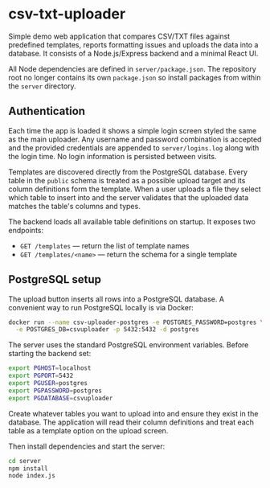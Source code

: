# csv-txt-uploader

Simple demo web application that compares CSV/TXT files against predefined
templates, reports formatting issues and uploads the data into a database. It
consists of a Node.js/Express backend and a minimal React UI.

All Node dependencies are defined in `server/package.json`. The repository root
no longer contains its own `package.json` so install packages from within the
`server` directory.

## Authentication

Each time the app is loaded it shows a simple login screen styled the same as
the main uploader. Any username and password combination is accepted and the
provided credentials are appended to `server/logins.log` along with the login
time. No login information is persisted between visits.

Templates are discovered directly from the PostgreSQL database. Every table in
the `public` schema is treated as a possible upload target and its column
definitions form the template. When a user uploads a file they select which
table to insert into and the server validates that the uploaded data matches the
table's columns and types.

The backend loads all available table definitions on startup. It exposes two
endpoints:

* `GET /templates` — return the list of template names
* `GET /templates/<name>` — return the schema for a single template

## PostgreSQL setup

The upload button inserts all rows into a PostgreSQL database. A convenient way
to run PostgreSQL locally is via Docker:

```bash
docker run --name csv-uploader-postgres -e POSTGRES_PASSWORD=postgres \
  -e POSTGRES_DB=csvuploader -p 5432:5432 -d postgres
```

The server uses the standard PostgreSQL environment variables. Before starting
the backend set:

```bash
export PGHOST=localhost
export PGPORT=5432
export PGUSER=postgres
export PGPASSWORD=postgres
export PGDATABASE=csvuploader
```

Create whatever tables you want to upload into and ensure they exist in the
database. The application will read their column definitions and treat each
table as a template option on the upload screen.

Then install dependencies and start the server:

```bash
cd server
npm install
node index.js
```

